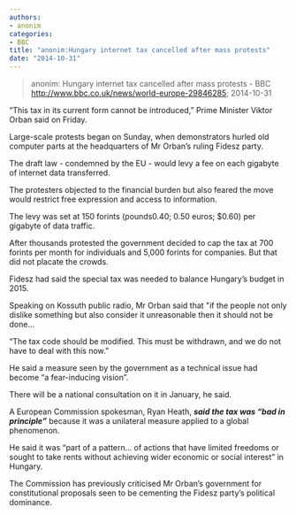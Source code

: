 ```yaml
---
authors: 
- anonim
categories: 
- BBC
title: "anonim:Hungary internet tax cancelled after mass protests"
date: "2014-10-31"
---
```

> anonim: Hungary internet tax cancelled after mass protests - BBC http://www.bbc.co.uk/news/world-europe-29846285; 2014-10-31

“This tax in its current form cannot be introduced,” Prime Minister Viktor Orban said on Friday.

Large-scale protests began on Sunday, when demonstrators hurled old computer parts at the headquarters of Mr Orban’s ruling Fidesz party.

The draft law - condemned by the EU - would levy a fee on each gigabyte of internet data transferred.

The protesters objected to the financial burden but also feared the move would restrict free expression and access to information.

The levy was set at 150 forints (pounds0.40; 0.50 euros; \$0.60) per gigabyte of data traffic.

After thousands protested the government decided to cap the tax at 700 forints per month for individuals and 5,000 forints for companies. But that did not placate the crowds.

Fidesz had said the special tax was needed to balance Hungary’s budget in 2015.

Speaking on Kossuth public radio, Mr Orban said that "if the people not only dislike something but also consider it unreasonable then it should not be done...

“The tax code should be modified. This must be withdrawn, and we do not have to deal with this now.”

He said a measure seen by the government as a technical issue had become “a fear-inducing vision”.

There will be a national consultation on it in January, he said.

A European Commission spokesman, Ryan Heath, ***said the tax was “bad in principle”*** because it was a unilateral measure applied to a global phenomenon.

He said it was “part of a pattern... of actions that have limited freedoms or sought to take rents without achieving wider economic or social interest” in Hungary.

The Commission has previously criticised Mr Orban’s government for constitutional proposals seen to be cementing the Fidesz party’s political dominance.

